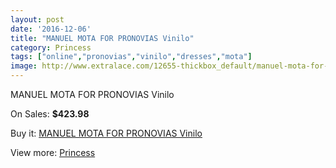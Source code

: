 ```yaml
---
layout: post
date: '2016-12-06'
title: "MANUEL MOTA FOR PRONOVIAS Vinilo"
category: Princess
tags: ["online","pronovias","vinilo","dresses","mota"]
image: http://www.extralace.com/12655-thickbox_default/manuel-mota-for-pronovias-vinilo.jpg
---
```

MANUEL MOTA FOR PRONOVIAS Vinilo

On Sales: **$423.98**
<a href="https://www.extralace.com/princess/5946-manuel-mota-for-pronovias-vinilo.html"><amp-img layout="responsive" width="600" height="600" src="//www.extralace.com/12655-thickbox_default/manuel-mota-for-pronovias-vinilo.jpg" alt="MANUEL MOTA FOR PRONOVIAS Vinilo 0" /></a>
<a href="https://www.extralace.com/princess/5946-manuel-mota-for-pronovias-vinilo.html"><amp-img layout="responsive" width="600" height="600" src="//www.extralace.com/12656-thickbox_default/manuel-mota-for-pronovias-vinilo.jpg" alt="MANUEL MOTA FOR PRONOVIAS Vinilo 1" /></a>

Buy it: [MANUEL MOTA FOR PRONOVIAS Vinilo](https://www.extralace.com/princess/5946-manuel-mota-for-pronovias-vinilo.html "MANUEL MOTA FOR PRONOVIAS Vinilo")

View more: [Princess](https://www.extralace.com/6-princess "Princess")